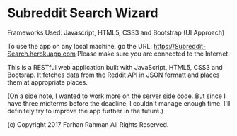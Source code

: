 # Subreddit Search Wizard

Frameworks Used: Javascript, HTML5, CSS3 and Bootstrap (UI Approach)

To use the app on any local machine, go the URL: https://Subreddit-Search.herokuapp.com
Please make sure you are connected to the Internet.

This is a RESTful web application built with JavaScript, HTML5, CSS3 and Bootsrap. It fetches data from the Reddit API in JSON formatt and places them at appropriate places.

(On a side note, I wanted to work more on the server side code. But since I have three midterms before the deadline, I couldn't manage enough time. I'll definitely try to improve the app further in the future.)

(c) Copyright 2017 Farhan Rahman 
All Rights Reserved.
